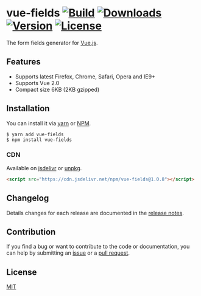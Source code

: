 # vue-fields [![Build](https://circleci.com/gh/pagekit/vue-fields.svg?style=shield)](https://circleci.com/gh/pagekit/vue-fields) [![Downloads](https://img.shields.io/npm/dm/vue-fields.svg)](https://www.npmjs.com/package/vue-fields) [![Version](https://img.shields.io/npm/v/vue-fields.svg)](https://www.npmjs.com/package/vue-fields) [![License](https://img.shields.io/npm/l/vue-fields.svg)](https://www.npmjs.com/package/vue-fields)

The form fields generator for [Vue.js](http://vuejs.org).

## Features

- Supports latest Firefox, Chrome, Safari, Opera and IE9+
- Supports Vue 2.0
- Compact size 6KB (2KB gzipped)

## Installation
You can install it via [yarn](https://yarnpkg.com/) or [NPM](http://npmjs.org/).
```
$ yarn add vue-fields
$ npm install vue-fields
```

### CDN
Available on [jsdelivr](https://cdn.jsdelivr.net/npm/vue-fields@1.0.8) or [unpkg](https://unpkg.com/vue-fields@1.0.8).
```html
<script src="https://cdn.jsdelivr.net/npm/vue-fields@1.0.8"></script>
```

## Changelog

Details changes for each release are documented in the [release notes](https://github.com/pagekit/vue-fields/releases).

## Contribution

If you find a bug or want to contribute to the code or documentation, you can help by submitting an [issue](https://github.com/pagekit/vue-fields/issues) or a [pull request](https://github.com/pagekit/vue-fields/pulls).

## License

[MIT](http://opensource.org/licenses/MIT)